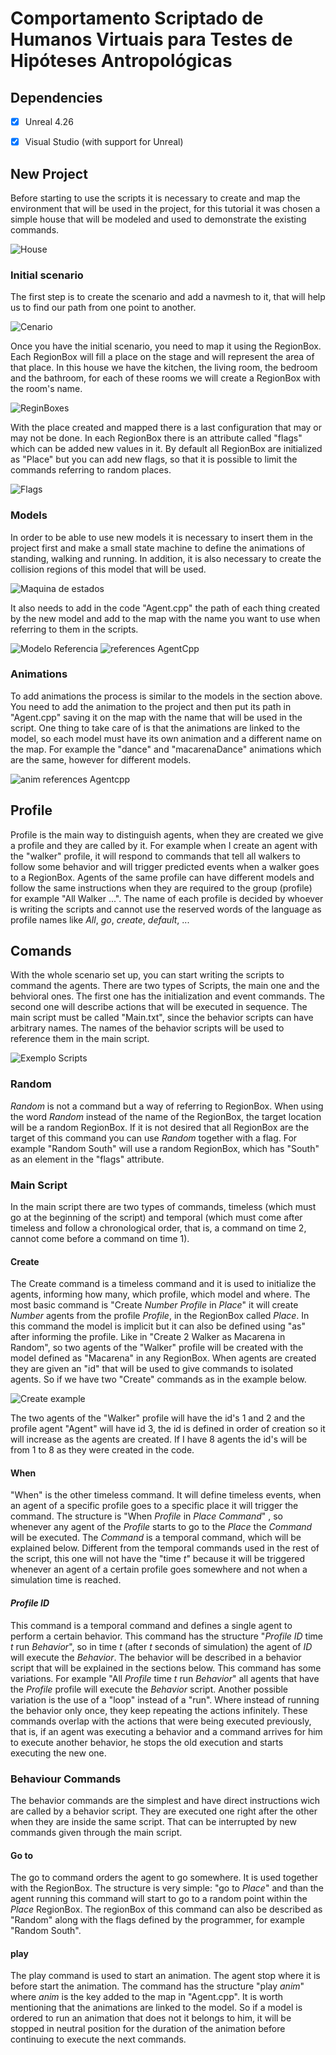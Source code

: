 # Comportamento Scriptado de Humanos Virtuais para Testes de Hipóteses Antropológicas

## Dependencies
  - [x] Unreal 4.26
  - [x] Visual Studio (with support for Unreal)


## New Project

Before starting to use the scripts it is necessary to create and map the environment that will be used in the project, for this tutorial it was chosen a simple house that will be modeled and used to demonstrate the existing commands.

![House](https://user-images.githubusercontent.com/48321393/118320533-c5d2f200-b4d2-11eb-9c2d-42ba912bad04.jpg)


### Initial scenario

The first step is to create the scenario and add a navmesh to it, that will help us to find our path from one point to another.

![Cenario](https://user-images.githubusercontent.com/48321393/118320557-cd929680-b4d2-11eb-8f95-68a2b3723561.png)

Once you have the initial scenario, you need to map it using the RegionBox. Each RegionBox will fill a place on the stage and will represent the area of that place. In this house we have the kitchen, the living room, the bedroom and the bathroom, for each of these rooms we will create a RegionBox with the room's name.

![ReginBoxes](https://user-images.githubusercontent.com/48321393/118320564-d1beb400-b4d2-11eb-9c9c-f1d9f4dab4cb.png)

With the place created and mapped there is a last configuration that may or may not be done. In each RegionBox there is an attribute called "flags" which can be added new values in it. By default all RegionBox are initialized as "Place" but you can add new flags, so that it is possible to limit the commands referring to random places.

![Flags](https://user-images.githubusercontent.com/48321393/118320579-d6836800-b4d2-11eb-8c0e-77bf644e3bda.png)

### Models

In order to be able to use new models it is necessary to insert them in the project first and make a small state machine to define the animations of standing, walking and running. In addition, it is also necessary to create the collision regions of this model that will be used.

![Maquina de estados](https://user-images.githubusercontent.com/48321393/118320597-db481c00-b4d2-11eb-82af-138a032ddcd6.png)

It also needs to add in the code "Agent.cpp" the path of each thing created by the new model and add to the map with the name you want to use when referring to them in the scripts.

![Modelo Referencia](https://user-images.githubusercontent.com/48321393/118320620-e438ed80-b4d2-11eb-9d26-875670bcbc2c.png)
![references AgentCpp](https://user-images.githubusercontent.com/48321393/118320643-e7cc7480-b4d2-11eb-9660-d0fbc12a2bec.png)


### Animations

To add animations the process is similar to the models in the section above. You need to add the animation to the project and then put its path in "Agent.cpp" saving it on the map with the name that will be used in the script. One thing to take care of is that the animations are linked to the model, so each model must have its own animation and a different name on the map. For example the "dance" and "macarenaDance" animations which are the same, however for different models.

![anim references Agentcpp](https://user-images.githubusercontent.com/48321393/118320664-ee5aec00-b4d2-11eb-9dc8-9303ec9e1e06.png)

## Profile

Profile is the main way to distinguish agents, when they are created we give a profile and they are called by it. For example when I create an agent with the "walker" profile, it will respond to commands that tell all walkers to follow some behavior and will trigger predicted events when a walker goes to a RegionBox. Agents of the same profile can have different models and follow the same instructions when they are required to the group (profile) for example "All Walker ...". The name of each profile is decided by whoever is writing the scripts and cannot use the reserved words of the language as profile names like *All*, *go*, *create*, *default*, ...

## Comands

With the whole scenario set up, you can start writing the scripts to command the agents. There are two types of Scripts, the main one and the behvioral ones. The first one has the initialization and event commands. The second one will describe actions that will be executed in sequence. The main script must be called "Main.txt", since the behavior scripts can have arbitrary names. The names of the behavior scripts will be used to reference them in the main script.

![Exemplo Scripts](https://user-images.githubusercontent.com/48321393/118320677-f1ee7300-b4d2-11eb-8f63-964e0eac6e7b.png)

### Random

*Random* is not a command but a way of referring to RegionBox. When using the word *Random* instead of the name of the RegionBox, the target location will be a random RegionBox. If it is not desired that all RegionBox are the target of this command you can use *Random* together with a flag. For example "Random South" will use a random RegionBox, which has "South" as an element in the "flags" attribute. 

### Main Script

In the main script there are two types of commands, timeless (which must go at the beginning of the script) and temporal (which must come after timeless and follow a chronological order, that is, a command on time 2, cannot come before a command on time 1).

#### Create

The Create command is a timeless command and it is used to initialize the agents, informing how many, which profile, which model and where. The most basic command is "Create *Number* *Profile* in *Place*" it will create *Number* agents from the profile *Profile*, in the RegionBox called *Place*. In this command the model is implicit but it can also be defined using "as" after informing the profile. Like in "Create 2 Walker as Macarena in Random", so two agents of the "Walker" profile will be created with the model defined as "Macarena" in any RegionBox. When agents are created they are given an "id" that will be used to give commands to isolated agents. So if we have two "Create" commands as in the example below.

![Create example](https://user-images.githubusercontent.com/48321393/118320790-177b7c80-b4d3-11eb-8bdf-88b53e8c1104.png)

The two agents of the "Walker" profile will have the id's 1 and 2 and the profile agent "Agent" will have id 3, the id is defined in order of creation so it will increase as the agents are created. If I have 8 agents the id's will be from 1 to 8 as they were created in the code.


#### When

"When" is the other timeless command. It will define timeless events, when an agent of a specific profile goes to a specific place it will trigger the command. The structure is "When *Profile* in *Place* *Command*" , so whenever any agent of the *Profile* starts to go to the *Place* the *Command* will be executed. The *Command* is a temporal command, which will be explained below. Different from the temporal commands used in the rest of the script, this one will not have the "time *t*" because it will be triggered whenever an agent of a certain profile goes somewhere and not when a simulation time is reached.

#### *Profile* *ID*

This command is a temporal command and defines a single agent to perform a certain behavior. This command has the structure "*Profile* *ID* time *t* run *Behavior*", so in time *t* (after *t* seconds of simulation) the agent of *ID* will execute the *Behavior*. The behavior will be described in a behavior script that will be explained in the sections below. This command has some variations. For example "All *Profile* time *t* run *Behavior*" all agents that have the *Profile* profile will execute the *Behavior* script. Another possible variation is the use of a "loop" instead of a "run". Where instead of running the behavior only once, they keep repeating the actions infinitely. These commands overlap with the actions that were being executed previously, that is, if an agent was executing a behavior and a command arrives for him to execute another behavior, he stops the old execution and starts executing the new one.

### Behaviour Commands

The behavior commands are the simplest and have direct instructions wich are called by a behavior script. They are executed one right after the other when they are inside the same script. That can be interrupted by new commands given through the main script.

#### Go to

The go to command orders the agent to go somewhere. It is used together with the RegionBox. The structure is very simple: "go to *Place*" and than the agent running this command will start to go to a random point within the *Place* RegionBox. The regionBox of this command can also be described as "Random" along with the flags defined by the programmer, for example "Random South".

#### play

The play command is used to start an animation. The agent stop where it is before start the animation. The command has the structure "play *anim*" where *anim* is the key added to the map in "Agent.cpp". It is worth mentioning that the animations are linked to the model. So if a model is ordered to run an animation that does not it belongs to him, it will be stopped in neutral position for the duration of the animation before continuing to execute the next commands.
